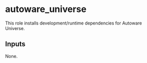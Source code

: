 # autoware_universe

This role installs development/runtime dependencies for Autoware Universe.

## Inputs

None.
